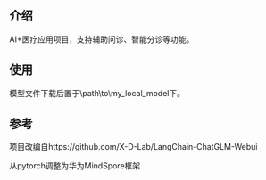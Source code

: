 ## 介绍
<p>AI+医疗应用项目，支持辅助问诊、智能分诊等功能。</p>

## 使用
模型文件下载后置于\path\to\my_local_model下。

## 参考
项目改编自https://github.com/X-D-Lab/LangChain-ChatGLM-Webui
<p>从pytorch调整为华为MindSpore框架</p>



